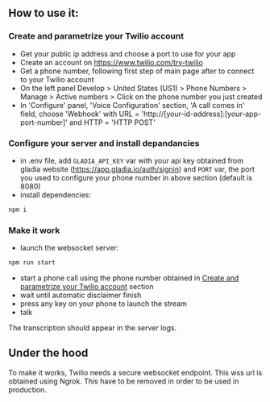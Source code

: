 ## How to use it:

### Create and parametrize your Twilio account

- Get your public ip address and choose a port to use for your app
- Create an account on https://www.twilio.com/try-twilio
- Get a phone number, following first step of main page after to connect to your Twilio account
- On the left panel Develop > United States (US1) > Phone Numbers > Manage > Active numbers > Click on the phone number you just created
- In 'Configure' panel, 'Voice Configuration' section, 'A call comes in' field, choose 'Webhook' with URL = 'http://[your-id-address]:[your-app-port-number]' and HTTP = 'HTTP POST'

### Configure your server and install depandancies

- in .env file, add `GLADIA_API_KEY` var with your api key obtained from gladia website (https://app.gladia.io/auth/signin) and `PORT` var, the port you used to configure your phone number in above section (default is 8080)
- install dependencies:

```bash
npm i
```

### Make it work

- launch the websocket server:

```bash
npm run start
```

- start a phone call using the phone number obtained in [Create and parametrize your Twilio account](#create-and-parametrize-your-twilio-account) section
- wait until automatic disclaimer finish
- press any key on your phone to launch the stream
- talk

The transcription should appear in the server logs.

## Under the hood

To make it works, Twilio needs a secure websocket endpoint. This wss url is obtained using Ngrok. This have to be removed in order to be used in production.
